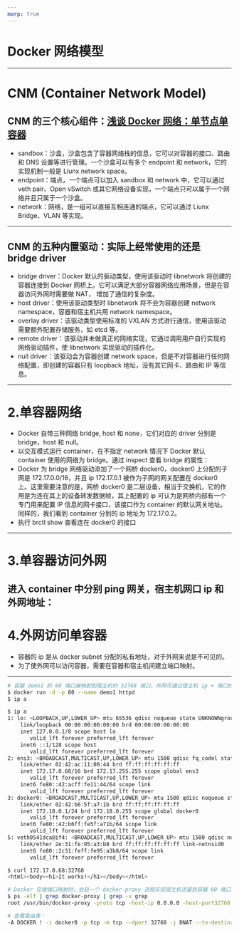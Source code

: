 ```yaml
--- 
marp: true
--- 
```

# Docker 网络模型
---
# CNM (Container Network Model)
## CNM 的三个核心组件：[浅谈 Docker 网络：单节点单容器](https://www.cnblogs.com/xingzheanan/p/14233291.html)
- sandbox：沙盒，沙盒包含了容器网络栈的信息，它可以对容器的接口、路由和 DNS 设置等进行管理。一个沙盒可以有多个 endpoint 和 network，它的实现机制一般是 Liunx network space。
- endpoint：端点，一个端点可以加入 sandbox 和 network 中，它可以通过 veth pair、Open vSwitch 或其它网络设备实现，一个端点只可以属于一个网络并且只属于一个沙盒。
- network：网络，是一组可以直接互相连通的端点，它可以通过 Liunx Bridge、VLAN 等实现。
--- 
## CNM 的五种内置驱动：实际上经常使用的还是 bridge driver
- bridge driver：Docker 默认的驱动类型，使用该驱动时 libnetwork 将创建的容器连接到 Docker 网桥上。它可以满足大部分容器网络应用场景，但是在容器访问外网时需要做 NAT， 增加了通信的复杂度。
- host driver：使用该驱动类型时 libnetwork 将不会为容器创建 network namespace，容器和宿主机共用 network namespace。
- overlay driver：该驱动类型使用标准的 VXLAN 方式进行通信，使用该驱动需要额外配置存储服务，如 etcd 等。
- remote driver：该驱动并未做真正的网络实现，它通过调用用户自行实现的网络驱动插件，使 libnetwork 实现驱动的插件化。
- null driver：该驱动会为容器创建 network space，但是不对容器进行任何网络配置，即创建的容器只有 loopback 地址，没有其它网卡、路由和 IP 等信息。
--- 

# 2.单容器网络
- Docker 自带三种网络 bridge, host 和 none，它们对应的 driver 分别是 bridge，host 和 null。
- 以交互模式运行 container，在不指定 network 情况下 Docker 默认 container 使用的网络为 bridge。通过 inspect 查看 bridge 的属性：
- Docker 为 bridge 网络驱动添加了一个网桥 docker0，docker0 上分配的子网是 172.17.0.0/16，并且 ip 172.17.0.1 被作为子网的网关配置在 docker0 上。这里需要注意的是，网桥 docker0 是二层设备，相当于交换机，它的作用是为连在其上的设备转发数据帧，其上配置的 ip 可认为是网桥内部有一个专门用来配置 IP 信息的网卡接口，该接口作为 container 的默认网关地址。同样的，我们看到 container 分到的 ip 地址为 172.17.0.2。
- 执行 brctl show 查看连在 docker0 的接口
--- 

# 3.单容器访问外网
进入 container 中分别 ping 网关，宿主机网口 ip 和外网地址：
--- 
# 4.外网访问单容器
- 容器的 ip 是从 docker subnet 分配的私有地址，对于外网来说是不可见的。
- 为了使外网可以访问容器，需要在容器和宿主机间建立端口映射。

---
```bash
# 容器 demo1 的 80 端口被映射到宿主机的 32768 端口，外网可通过宿主机 ip + 端口的方式访问容器：
$ docker run -d -p 80 --name demo1 httpd
$ ip a

$ ip a
1: lo: <LOOPBACK,UP,LOWER_UP> mtu 65536 qdisc noqueue state UNKNOWNgroup default qlen 1000
    link/loopback 00:00:00:00:00:00 brd 00:00:00:00:00:00
    inet 127.0.0.1/8 scope host lo
       valid_lft forever preferred_lft forever
    inet6 ::1/128 scope host
       valid_lft forever preferred_lft forever
2: ens3: <BROADCAST,MULTICAST,UP,LOWER_UP> mtu 1500 qdisc fq_codel state UP group default qlen 1000
    link/ether 02:42:ac:11:00:44 brd ff:ff:ff:ff:ff:ff
    inet 172.17.0.68/16 brd 172.17.255.255 scope global ens3
       valid_lft forever preferred_lft forever
    inet6 fe80::42:acff:fe11:44/64 scope link
       valid_lft forever preferred_lft forever
3: docker0: <BROADCAST,MULTICAST,UP,LOWER_UP> mtu 1500 qdisc noqueue state UP group default
    link/ether 02:42:b6:5f:a7:1b brd ff:ff:ff:ff:ff:ff
    inet 172.18.0.1/24 brd 172.18.0.255 scope global docker0
       valid_lft forever preferred_lft forever
    inet6 fe80::42:b6ff:fe5f:a71b/64 scope link
       valid_lft forever preferred_lft forever
5: veth0541dca@if4: <BROADCAST,MULTICAST,UP,LOWER_UP> mtu 1500 qdisc noqueue master docker0 state UP group default
    link/ether 2e:31:fe:95:a3:b8 brd ff:ff:ff:ff:ff:ff link-netnsid0
    inet6 fe80::2c31:feff:fe95:a3b8/64 scope link
       valid_lft forever preferred_lft forever

$ curl 172.17.0.68:32768
<html><body><h1>It works!</h1></body></html>

# Docker 在做端口映射时，会启一个 docker-proxy 进程实现宿主机流量到容器 80 端口流量的转发：
$ ps -elf | grep docker-proxy | grep -v grep
root /usr/bin/docker-proxy -proto tcp -host-ip 0.0.0.0 -host-port32768 -container-ip 172.18.0.2 -container-port 80

# 查看路由表：
-A DOCKER ! -i docker0 -p tcp -m tcp --dport 32768 -j DNAT --to-destination 172.18.0.2:80
```